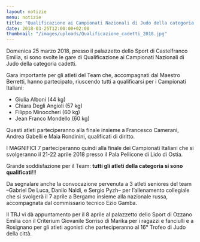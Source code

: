 ```yaml
---
layout: notizie
menu: notizie
title: "Qualificazione ai Campionati Nazionali di Judo della categoria cadetti"
date: 2018-03-25T12:00:00+02:00
thumbnail: "/images/uploads/Qualificazione_cadetti_2018.jpg"
---
```


Domenica 25 marzo 2018, presso il palazzetto dello Sport di Castelfranco Emilia, si sono svolte le gare di Qualificazione ai Campionati Nazionali di Judo della categoria cadetti.

Gara importante per gli atleti del Team che, accompagnati dal Maestro Berretti, hanno partecipato, riuscendo tutti a qualificarsi per i Campionati Italiani:

 - Giulia Alboni (44 kg)
 - Chiara Degli Angioli (57 kg)
 - Filippo Minoccheri (60 kg)
 - Jean Franco Mondello (60 kg)

Questi atleti parteciperanno alla finale insieme a Francesco Camerani, Andrea Gabelli e Maia Rondinini, qualificati di diritto.

I MAGNIFICI 7 parteciperanno quindi alla finale dei Campionati Italiani che si svolgeranno il 21-22 aprile 2018 presso il Pala Pellicone di Lido di Ostia.

Grande soddisfazione per il Team: **tutti gli atleti della categoria si sono qualificati**!!!

Da segnalare anche la convocazione pervenuta a 3 atleti seniores del team –Gabriel De Luca, Danilo Naldi, e Sergio Pyzh– per l’allenamento collegiale che si svolgerà il 7 aprile a Bergamo insieme alla nazionale russa, accompagnata dal commissario tecnico Ezio Gamba.

Il TRJ vi dà appuntamento per il 8 aprile al palazzetto dello Sport di Ozzano Emilia con il Criterium Giovanile Sorriso di Marika per i ragazzi e fanciulli e a Rosignano per gli atleti agonisti che parteciperanno al 16° Trofeo di Judo della città.
